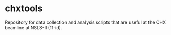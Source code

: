 chxtools
========

Repository for data collection and analysis scripts that are useful at the
CHX beamline at NSLS-II (11-id).
